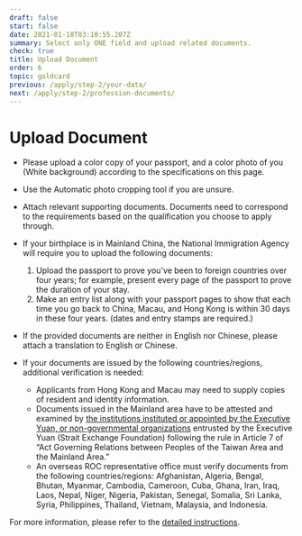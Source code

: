 ```yaml
---
draft: false
start: false
date: 2021-01-18T03:10:55.207Z
summary: Select only ONE field and upload related documents.
check: true
title: Upload Document
order: 6
topic: goldcard
previous: /apply/step-2/your-data/
next: /apply/step-2/profession-documents/
---
```

# Upload Document

* Please upload a color copy of your passport, and a color photo of you (White background) according to the specifications on this page.
* Use the Automatic photo cropping tool if you are unsure.
* Attach relevant supporting documents. Documents need to correspond to the requirements based on the qualification you choose to apply through.
* If your birthplace is in Mainland China, the National Immigration Agency will require you to upload the following documents: 

  1. Upload the passport to prove you've been to foreign countries over four years; for example, present every page of the passport to prove the duration of your stay. 
  2. Make an entry list along with your passport pages to show that each time you go back to China, Macau, and Hong Kong is within 30 days in these four years. (dates and entry stamps are required.) 
* If the provided documents are neither in English nor Chinese, please attach a translation to English or Chinese. 
* If your documents are issued by the following countries/regions, additional verification is needed:

  * Applicants from Hong Kong and Macau may need to supply copies of resident and identity information.
  * Documents issued in the Mainland area have to be attested and examined by [the institutions instituted or appointed by the Executive Yuan, or non-governmental organizations](https://ws.mac.gov.tw/001/Upload/OldWeb/www.mac.gov.tw/ct0c08.html?xItem=63253&ctNode=5642&mp=1) entrusted by the Executive Yuan (Strait Exchange Foundation) following the rule in Article 7 of “Act Governing Relations between Peoples of the Taiwan Area and the Mainland Area.”
  * An overseas ROC representative office must verify documents from the following countries/regions: Afghanistan, Algeria, Bengal, Bhutan, Myanmar, Cambodia, Cameroon, Cuba, Ghana, Iran, Iraq, Laos, Nepal, Niger, Nigeria, Pakistan, Senegal, Somalia, Sri Lanka, Syria, Philippines, Thailand, Vietnam, Malaysia, and Indonesia.

For more information, please refer to the [detailed instructions](/en/application/#online-application).
